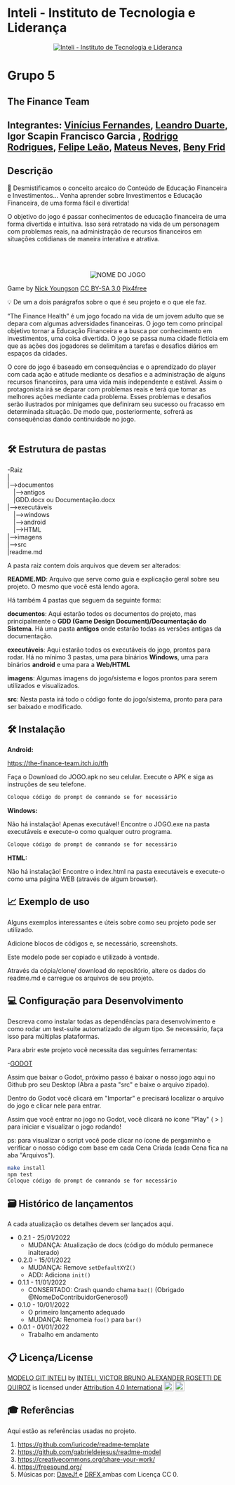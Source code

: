 # Inteli - Instituto de Tecnologia e Liderança 

<p align="center">
<a href= "https://www.inteli.edu.br/"><img src="https://www.inteli.edu.br/wp-content/uploads/2021/08/20172028/marca_1-2.png" alt="Inteli - Instituto de Tecnologia e Liderança" border="0"></a>
</p>

# Grupo 5

## The Finance Team

## Integrantes: <a href="https://www.linkedin.com/in/vinicius-oliveira-fernandes-627b68168/">Vinícius Fernandes</a>, <a href="https://www.linkedin.com/in/leandro-duarte/">Leandro Duarte</a>, Igor Scapin Francisco Garcia </a>, <a href="https://www.linkedin.com/in/rodrigo-rodrigues-8b70191ab/">Rodrigo Rodrigues</a>, <a href="https://www.linkedin.com/in/victorbarq/">Felipe Leão</a>, <a href="https://www.linkedin.com/in/victorbarq/"> Mateus Neves</a>, <a href="https://www.linkedin.com/in/victorbarq/"> Beny Frid</a>

## Descrição

📜 Desmistificamos o conceito arcaico do Conteúdo de Educação Financeira e Investimentos… Venha aprender sobre Investimentos e Educação Financeira, de uma forma fácil e divertida!

O objetivo do jogo é passar conhecimentos de educação financeira de uma forma divertida e intuitiva. Isso será retratado na vida de um personagem com problemas reais, na administração de recursos financeiros em situações cotidianas de maneira interativa e atrativa. 
<br><br>
<br><br>
<p align="center">
<img src="https://img.itch.zone/aW1hZ2UvMTQxNjg0Ni84MzQ1MjM2LnBuZw==/794x1000/ZX818Q.png" alt="NOME DO JOGO" border="0">

  Game by <a href="http://www.nyphotographic.com/">Nick Youngson</a> <a rel="license" href="https://creativecommons.org/licenses/by-sa/3.0/">CC BY-SA 3.0</a> <a href="http://pix4free.org/">Pix4free</a>
</p>


💡 De um a dois parágrafos sobre o que é seu projeto e o que ele faz.

“The Finance Health” é um jogo focado na vida de um jovem adulto que se depara com algumas adversidades financeiras. O jogo tem como principal objetivo tornar a Educação Financeira e a busca por conhecimento em investimentos, uma coisa divertida. O jogo se passa numa cidade fictícia em que as ações dos jogadores se delimitam a tarefas e desafios diários em espaços da cidades.  

O core do jogo é baseado em consequências e o aprendizado do player com cada ação e atitude mediante os desafios e a administração de alguns recursos financeiros, para uma vida mais independente e estável. Assim o protagonista irá se deparar com problemas reais e terá que tomar as melhores ações mediante cada problema. Esses problemas e desafios serão ilustrados por minigames que definiram seu sucesso ou fracasso em determinada situação. De modo que, posteriormente, sofrerá as consequências dando continuidade no jogo.
<br><br>

## 🛠 Estrutura de pastas

-Raiz<br>
|<br>
|-->documentos<br>
  &emsp;|-->antigos<br>
  &emsp;|GDD.docx ou Documentação.docx<br>
|-->executáveis<br>
  &emsp;|-->windows<br>
  &emsp;|-->android<br>
  &emsp;|-->HTML<br>
|-->imagens<br>
|-->src<br>
|readme.md<br>

A pasta raiz contem dois arquivos que devem ser alterados:

<b>README.MD</b>: Arquivo que serve como guia e explicação geral sobre seu projeto. O mesmo que você está lendo agora.

Há também 4 pastas que seguem da seguinte forma:

<b>documentos</b>: Aqui estarão todos os documentos do projeto, mas principalmente o <b>GDD (Game Design Document)/Documentação do Sistema</b>. Há uma pasta <b>antigos</b> onde estarão todas as versões antigas da documentação.

<b>executáveis</b>: Aqui estarão todos os executáveis do jogo, prontos para rodar. Há no mínimo 3 pastas, uma para binários <b>Windows</b>, uma para binários <b>android</b> e uma para a <b>Web/HTML</b>

<b>imagens</b>: Algumas imagens do jogo/sistema e logos prontos para serem utilizados e visualizados.

<b>src</b>: Nesta pasta irá todo o código fonte do jogo/sistema, pronto para para ser baixado e modificado.

## 🛠 Instalação

<b>Android:</b>

https://the-finance-team.itch.io/tfh

Faça o Download do JOGO.apk no seu celular.
Execute o APK e siga as instruções de seu telefone.

```sh
Coloque código do prompt de comnando se for necessário
```

<b>Windows:</b>

Não há instalação! Apenas executável!
Encontre o JOGO.exe na pasta executáveis e execute-o como qualquer outro programa.

```sh
Coloque código do prompt de comnando se for necessário
```

<b>HTML:</b>

Não há instalação!
Encontre o index.html na pasta executáveis e execute-o como uma página WEB (através de algum browser).

## 📈 Exemplo de uso

Alguns exemplos interessantes e úteis sobre como seu projeto pode ser utilizado.

Adicione blocos de códigos e, se necessário, screenshots.

Este modelo pode ser copiado e utilizado à vontade.

Através da cópia/clone/ download do repositório, altere os dados do readme.md e carregue os arquivos de seu projeto.

## 💻 Configuração para Desenvolvimento

Descreva como instalar todas as dependências para desenvolvimento e como rodar um test-suite automatizado de algum tipo. Se necessário, faça isso para múltiplas plataformas.

Para abrir este projeto você necessita das seguintes ferramentas:

-<a href="https://godotengine.org/download">GODOT</a>

Assim que baixar o Godot, próximo passo é baixar o nosso jogo aqui no Github pro seu Desktop (Abra a pasta "src" e baixe o arquivo zipado).

Dentro do Godot você clicará em "Importar" e precisará localizar o arquivo do jogo e clicar nele para entrar. 

Assim que você entrar no jogo no Godot, você clicará no ícone "Play" ( > ) para iniciar e visualizar o jogo rodando!

ps: para visualizar o script você pode clicar no ícone de pergaminho e verificar o nosso código com base em cada Cena Criada (cada Cena fica na aba "Arquivos").

```sh
make install
npm test
Coloque código do prompt de comnando se for necessário
```

## 🗃 Histórico de lançamentos

A cada atualização os detalhes devem ser lançados aqui.

* 0.2.1 - 25/01/2022
    * MUDANÇA: Atualização de docs (código do módulo permanece inalterado)
* 0.2.0 - 15/01/2022
    * MUDANÇA: Remove `setDefaultXYZ()`
    * ADD: Adiciona `init()`
* 0.1.1 - 11/01/2022
    * CONSERTADO: Crash quando chama `baz()` (Obrigado @NomeDoContribuidorGeneroso!)
* 0.1.0 - 10/01/2022
    * O primeiro lançamento adequado
    * MUDANÇA: Renomeia `foo()` para `bar()`
* 0.0.1 - 01/01/2022
    * Trabalho em andamento

## 📋 Licença/License

<p xmlns:cc="http://creativecommons.org/ns#" xmlns:dct="http://purl.org/dc/terms/"><a property="dct:title" rel="cc:attributionURL" href="https://github.com/Spidus/Teste_Final_1">MODELO GIT INTELI</a> by <a rel="cc:attributionURL dct:creator" property="cc:attributionName" href="https://www.yggbrasil.com.br/vr">INTELI, VICTOR BRUNO ALEXANDER ROSETTI DE QUIROZ</a> is licensed under <a href="http://creativecommons.org/licenses/by/4.0/?ref=chooser-v1" target="_blank" rel="license noopener noreferrer" style="display:inline-block;">Attribution 4.0 International<img style="height:22px!important;margin-left:3px;vertical-align:text-bottom;" src="https://mirrors.creativecommons.org/presskit/icons/cc.svg?ref=chooser-v1"><img style="height:22px!important;margin-left:3px;vertical-align:text-bottom;" src="https://mirrors.creativecommons.org/presskit/icons/by.svg?ref=chooser-v1"></a></p>

## 🎓 Referências

Aqui estão as referências usadas no projeto.

1. <https://github.com/iuricode/readme-template>
2. <https://github.com/gabrieldejesus/readme-model>
3. <https://creativecommons.org/share-your-work/>
4. <https://freesound.org/>
5. Músicas por: <a href="https://freesound.org/people/DaveJf/sounds/616544/"> DaveJf </a> e <a href="https://freesound.org/people/DRFX/sounds/338986/"> DRFX </a> ambas com Licença CC 0.
